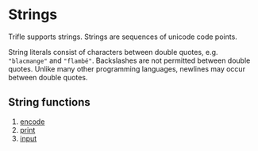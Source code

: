 # Strings

Trifle supports strings. Strings are sequences of unicode code
points.

String literals consist of characters between double quotes,
e.g. `"blacmange"` and `"flambé"`. Backslashes are not permitted
between double quotes. Unlike many other programming languages,
newlines may occur between double quotes.

## String functions

1. [encode](Strings-Encode.md)
2. [print](Strings-Print.md)
3. [input](Strings-Input.md)

